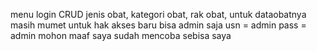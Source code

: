 menu login
CRUD jenis obat, kategori obat, rak obat, untuk dataobatnya masih mumet
untuk hak akses baru bisa admin saja
usn = admin
pass = admin
mohon maaf saya sudah mencoba sebisa saya 